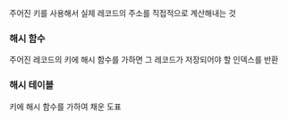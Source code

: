 주어진 키를 사용해서 실제 레코드의 주소를 직접적으로 계산해내는 것
### 해시 함수
주어진 레코드의 키에 해시 함수를 가하면 그 레코드가 저장되어야 할 인덱스를 반환
### 해시 테이블
키에 해시 함수를 가하여 채운 도표